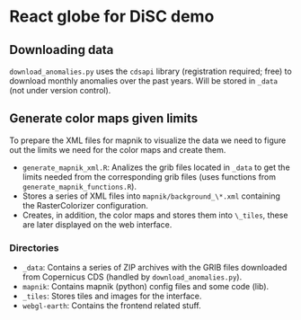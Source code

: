 

# React globe for DiSC demo


## Downloading data

`download_anomalies.py` uses the `cdsapi` library (registration required; free)
to download monthly anomalies over the past years. Will be stored in `_data` (not
under version control).

## Generate color maps given limits

To prepare the XML files for mapnik to visualize the data
we need to figure out the limits we need for the color maps and create them.

* `generate_mapnik_xml.R`: Analizes the grib files located in `_data` to get
    the limits needed from the corresponding grib files (uses functions
    from `generate_mapnik_functions.R`).
* Stores a series of XML files into `mapnik/background_\*.xml` containing
    the RasterColorizer configuration.
* Creates, in addition, the color maps and stores them into `\_tiles`, these
    are later displayed on the web interface.


### Directories

* `_data`: Contains a series of ZIP archives with the GRIB files downloaded
    from Copernicus CDS (handled by `download_anomalies.py`).
* `mapnik`: Contains mapnik (python) config files and some code (lib).
* `_tiles`: Stores tiles and images for the interface.
* `webgl-earth`: Contains the frontend related stuff.


